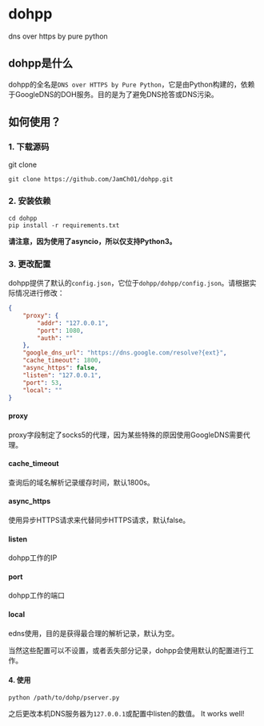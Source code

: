 # dohpp
dns over https by pure python

## dohpp是什么
dohpp的全名是`DNS over HTTPS by Pure Python`，它是由Python构建的，依赖于GoogleDNS的DOH服务。目的是为了避免DNS抢答或DNS污染。

## 如何使用？
### 1. 下载源码
git clone
```
git clone https://github.com/JamCh01/dohpp.git
```
### 2. 安装依赖
```
cd dohpp
pip install -r requirements.txt
```
**请注意，因为使用了asyncio，所以仅支持Python3。**
### 3. 更改配置
dohpp提供了默认的`config.json`，它位于`dohpp/dohpp/config.json`。请根据实际情况进行修改：
```json
{
    "proxy": {
        "addr": "127.0.0.1",
        "port": 1080,
        "auth": ""
    },
    "google_dns_url": "https://dns.google.com/resolve?{ext}",
    "cache_timeout": 1800,
    "async_https": false,
    "listen": "127.0.0.1",
    "port": 53,
    "local": ""
}
```
#### proxy
proxy字段制定了socks5的代理，因为某些特殊的原因使用GoogleDNS需要代理。
#### cache_timeout
查询后的域名解析记录缓存时间，默认1800s。
#### async_https
使用异步HTTPS请求来代替同步HTTPS请求，默认false。
#### listen
dohpp工作的IP
#### port
dohpp工作的端口
#### local
edns使用，目的是获得最合理的解析记录，默认为空。

当然这些配置可以不设置，或者丢失部分记录，dohpp会使用默认的配置进行工作。

#### 4. 使用
```
python /path/to/dohp/pserver.py
```
之后更改本机DNS服务器为`127.0.0.1`或配置中listen的数值。
It works well!